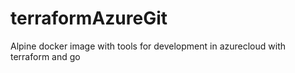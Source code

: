# terraformAzureGit
Alpine docker image with tools for development in azurecloud with terraform and go
